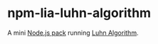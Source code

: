 # npm-lia-luhn-algorithm
A mini [Node.js pack](https://www.npmjs.com/package/lia-luhn-algorithm) running [Luhn Algorithm](https://en.wikipedia.org/wiki/Luhn_algorithm).
